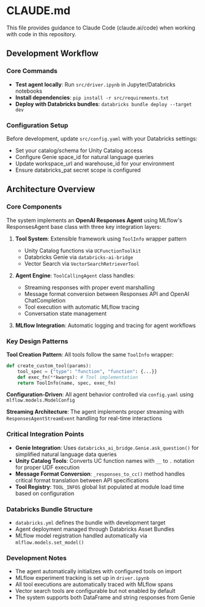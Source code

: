 # CLAUDE.md

This file provides guidance to Claude Code (claude.ai/code) when working with code in this repository.

## Development Workflow

### Core Commands
- **Test agent locally**: Run `src/driver.ipynb` in Jupyter/Databricks notebooks
- **Install dependencies**: `pip install -r src/requirements.txt`
- **Deploy with Databricks bundles**: `databricks bundle deploy --target dev`

### Configuration Setup
Before development, update `src/config.yaml` with your Databricks settings:
- Set your catalog/schema for Unity Catalog access
- Configure Genie space_id for natural language queries  
- Update workspace_url and warehouse_id for your environment
- Ensure databricks_pat secret scope is configured

## Architecture Overview

### Core Components
The system implements an **OpenAI Responses Agent** using MLflow's ResponsesAgent base class with three key integration layers:

1. **Tool System**: Extensible framework using `ToolInfo` wrapper pattern
   - Unity Catalog functions via `UCFunctionToolkit`
   - Databricks Genie via `databricks-ai-bridge`
   - Vector Search via `VectorSearchRetrieverTool`

2. **Agent Engine**: `ToolCallingAgent` class handles:
   - Streaming responses with proper event marshalling
   - Message format conversion between Responses API and OpenAI ChatCompletion
   - Tool execution with automatic MLflow tracing
   - Conversation state management

3. **MLflow Integration**: Automatic logging and tracing for agent workflows

### Key Design Patterns

**Tool Creation Pattern**: All tools follow the same `ToolInfo` wrapper:
```python
def create_custom_tool(params):
    tool_spec = {"type": "function", "function": {...}}
    def exec_fn(**kwargs): # Tool implementation
    return ToolInfo(name, spec, exec_fn)
```

**Configuration-Driven**: All agent behavior controlled via `config.yaml` using `mlflow.models.ModelConfig`

**Streaming Architecture**: The agent implements proper streaming with `ResponsesAgentStreamEvent` handling for real-time interactions

### Critical Integration Points

- **Genie Integration**: Uses `databricks_ai_bridge.Genie.ask_question()` for simplified natural language data queries
- **Unity Catalog Tools**: Converts UC function names with `__` to `.` notation for proper UDF execution  
- **Message Format Conversion**: `_responses_to_cc()` method handles critical format translation between API specifications
- **Tool Registry**: `TOOL_INFOS` global list populated at module load time based on configuration

### Databricks Bundle Structure
- `databricks.yml` defines the bundle with development target
- Agent deployment managed through Databricks Asset Bundles
- MLflow model registration handled automatically via `mlflow.models.set_model()`

### Development Notes

- The agent automatically initializes with configured tools on import
- MLflow experiment tracking is set up in `driver.ipynb` 
- All tool executions are automatically traced with MLflow spans
- Vector search tools are configurable but not enabled by default
- The system supports both DataFrame and string responses from Genie